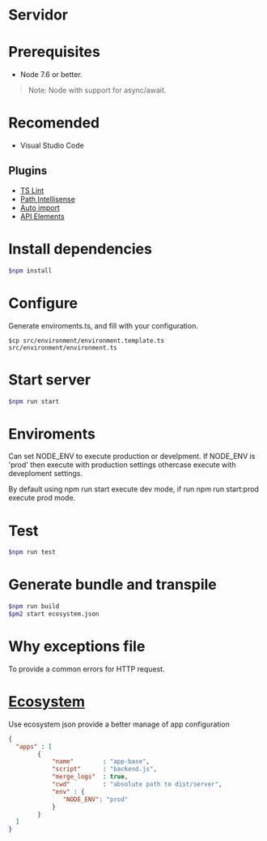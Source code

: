 # Servidor 



# Prerequisites
* Node 7.6 or better.

> Note: Node with support for async/await.

# Recomended
* Visual Studio Code

## Plugins
* [TS Lint](https://marketplace.visualstudio.com/items?itemName=eg2.tslint)
* [Path Intellisense](https://marketplace.visualstudio.com/items?itemName=christian-kohler.path-intellisense)
* [Auto import](https://marketplace.visualstudio.com/items?itemName=steoates.autoimport)
* [API Elements](https://marketplace.visualstudio.com/items?itemName=vncz.vscode-apielements)

# Install dependencies
```bash
$npm install
```

# Configure
Generate enviroments.ts, and fill with your configuration.
```
$cp src/environment/environment.template.ts src/environment/environment.ts
```

# Start server
```bash
$npm run start
```

# Enviroments
Can set NODE_ENV to execute production or develpment. If NODE_ENV is 'prod' then execute with production settings othercase execute with deveploment settings.

By default using npm run start execute dev mode, if run npm run start:prod execute prod mode.

# Test
```bash
$npm run test
```

# Generate bundle and transpile
```bash
$npm run build
$pm2 start ecosystem.json
```

# Why exceptions file
To provide a common errors for HTTP request.

# [Ecosystem](http://pm2.keymetrics.io/docs/usage/deployment/)
Use ecosystem json provide a better manage of app configuration
```json
{
  "apps" : [
        {
            "name"        : "app-base",
            "script"      : "backend.js",
            "merge_logs"  : true,
            "cwd"         : "absolute path to dist/server",
            "env" : {
               "NODE_ENV": "prod"
            }
        }
  ]
}
```


